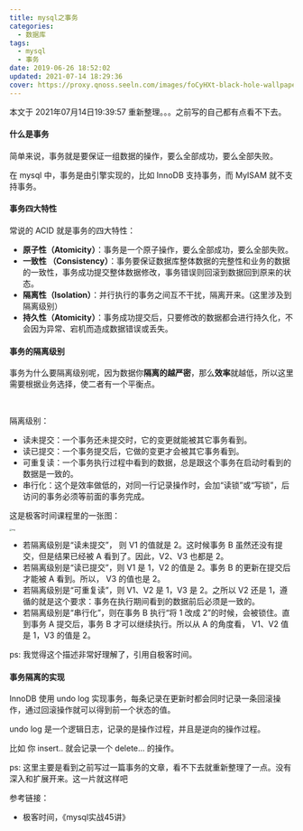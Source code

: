 ```yaml
---
title: mysql之事务
categories:
  - 数据库
tags:
  - mysql
  - 事务
date: 2019-06-26 18:52:02
updated: 2021-07-14 18:29:36
cover: https://proxy.qnoss.seeln.com/images/foCyHXt-black-hole-wallpaper.jpg
---
```


本文于 2021年07月14日19:39:57 重新整理。。。之前写的自己都有点看不下去。

#### 什么是事务

简单来说，事务就是要保证一组数据的操作，要么全部成功，要么全部失败。

在 mysql 中，事务是由引擎实现的，比如 InnoDB 支持事务，而 MyISAM 就不支持事务。

<!--more-->

#### 事务四大特性

常说的 ACID 就是事务的四大特性：

- **原子性（Atomicity）**：事务是一个原子操作，要么全部成功，要么全部失败。
- **一致性 （Consistency）**：事务要保证数据库整体数据的完整性和业务的数据的一致性，事务成功提交整体数据修改，事务错误则回滚到数据回到原来的状态。
- **隔离性（Isolation）**：并行执行的事务之间互不干扰，隔离开来。(这里涉及到隔离级别）
- **持久性（Atomicity）**：事务成功提交后，只要修改的数据都会进行持久化，不会因为异常、宕机而造成数据错误或丢失。

#### 事务的隔离级别

事务为什么要隔离级别呢，因为数据你**隔离的越严密**，那么**效率**就越低，所以这里需要根据业务选择，使二者有一个平衡点。

<br>

隔离级别：

- 读未提交：一个事务还未提交时，它的变更就能被其它事务看到。
- 读已提交：一个事务提交后，它做的变更才会被其它事务看到。
- 可重复读：一个事务执行过程中看到的数据，总是跟这个事务在启动时看到的数据是一致的。
- 串行化：这个是效率做低的，对同一行记录操作时，会加“读锁”或“写锁”，后访问的事务必须等前面的事务完成。

这是极客时间课程里的一张图：

<img src="https://static001.geekbang.org/resource/image/7d/f8/7dea45932a6b722eb069d2264d0066f8.png" alt="img" style="zoom:25%;" />

- 若隔离级别是“读未提交”， 则 V1 的值就是 2。这时候事务 B 虽然还没有提交，但是结果已经被 A 看到了。因此，V2、V3 也都是 2。
- 若隔离级别是“读已提交”，则 V1 是 1，V2 的值是 2。事务 B 的更新在提交后才能被 A 看到。所以， V3 的值也是 2。
- 若隔离级别是“可重复读”，则 V1、V2 是 1，V3 是 2。之所以 V2 还是 1，遵循的就是这个要求：事务在执行期间看到的数据前后必须是一致的。
- 若隔离级别是“串行化”，则在事务 B 执行“将 1 改成 2”的时候，会被锁住。直到事务 A 提交后，事务 B 才可以继续执行。所以从 A 的角度看， V1、V2 值是 1，V3 的值是 2。

ps: 我觉得这个描述非常好理解了，引用自极客时间。

#### 事务隔离的实现

InnoDB 使用 undo log 实现事务，每条记录在更新时都会同时记录一条回滚操作，通过回滚操作就可以得到前一个状态的值。

undo log 是一个逻辑日志，记录的是操作过程，并且是逆向的操作过程。

比如 你 insert.. 就会记录一个 delete... 的操作。





ps: 这里主要是看到之前写过一篇事务的文章，看不下去就重新整理了一点。没有深入和扩展开来。这一片就这样吧



参考链接：

- 极客时间，《mysql实战45讲》
